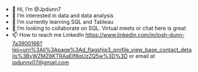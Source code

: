 - 👋 Hi, I’m @Jpdunn7
- 👀 I’m interested in data and data analysis
- 🌱 I’m currently learning SQL and Tableau
- 💞️ I’m looking to collaborate on SQL. Virtual meets or chat here is great
- 📫 How to reach me LinkedIn https://www.linkedin.com/in/josh-dunn-7a3900166?lipi=urn%3Ali%3Apage%3Ad_flagship3_profile_view_base_contact_details%3BvWZMZ6KTRAaElf8qUzZQ5w%3D%3D
     or email at jpdunny07@gmail.com
<!---
Jpdunn7/Jpdunn7 is a ✨ special ✨ repository because its `README.md` (this file) appears on your GitHub profile.
You can click the Preview link to take a look at your changes.
--->
